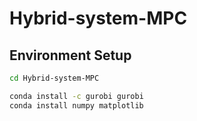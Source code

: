 # Hybrid-system-MPC

## Environment Setup

```bash
cd Hybrid-system-MPC

conda install -c gurobi gurobi
conda install numpy matplotlib
```
